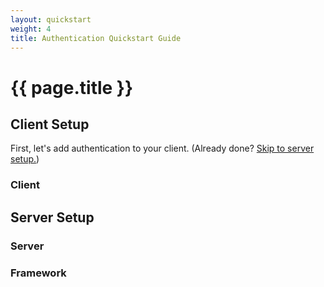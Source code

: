 ```yaml
---
layout: quickstart
weight: 4
title: Authentication Quickstart Guide
---
```


<h1>{{ page.title }}</h1>

<h2 id="client_setup">Client Setup</h2>

First, let's add authentication to your client. (Already done? [Skip to server setup.](#server_setup))

<div class="code-selector" id="client-selector">
  <h3>Client</h3>
  <ul></ul>
</div>

<div id="client_content" class="example-content-well"></div>

<h2 id="server_setup">Server Setup</h2>

<div class="code-selector" id="server-selector">
  <h3>Server</h3>
  <ul></ul>
</div>

<div class="code-selector" id="framework-selector">
  <h3>Framework</h3>
  <ul></ul>
</div>

<div id="server_content" class="example-content-well"></div>
